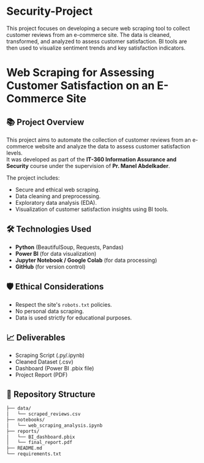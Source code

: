 # Security-Project
This project focuses on developing a secure web scraping tool to collect customer reviews from an e-commerce site. The data is cleaned, transformed, and analyzed to assess customer satisfaction. BI tools are then used to visualize sentiment trends and key satisfaction indicators.

# Web Scraping for Assessing Customer Satisfaction on an E-Commerce Site

## 📚 Project Overview

This project aims to automate the collection of customer reviews from an e-commerce website and analyze the data to assess customer satisfaction levels.  
It was developed as part of the **IT-360 Information Assurance and Security** course under the supervision of **Pr. Manel Abdelkader**.

The project includes:
- Secure and ethical web scraping.
- Data cleaning and preprocessing.
- Exploratory data analysis (EDA).
- Visualization of customer satisfaction insights using BI tools.

## 🛠️ Technologies Used

- **Python** (BeautifulSoup, Requests, Pandas)
- **Power BI** (for data visualization)
- **Jupyter Notebook / Google Colab** (for data processing)
- **GitHub** (for version control)

## 🛡️ Ethical Considerations

- Respect the site's `robots.txt` policies.
- No personal data scraping.
- Data is used strictly for educational purposes.

## 📈 Deliverables

- Scraping Script (.py/.ipynb)
- Cleaned Dataset (.csv)
- Dashboard (Power BI .pbix file)
- Project Report (PDF)

## 📂 Repository Structure

```bash
├── data/
│   └── scraped_reviews.csv
├── notebooks/
│   └── web_scraping_analysis.ipynb
├── reports/
│   └── BI_dashboard.pbix
│   └── final_report.pdf
├── README.md
└── requirements.txt
